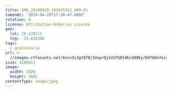 ```yaml
---
title: IMG_20190429_193645311_HDR-01
takenAt: '2019-04-29T17:36:47.000Z'
rotation: 0
license: Attribution-NoDerivs License
geo:
  lat: 28.139711
  lng: -15.436306
tags:
  - grancanaria
url: >-
  //images.ctfassets.net/bncv3c2gt878/2UsprQjVzU7GE54Ecdd9Ey/697b8e7eca0722dcd54aacdb9f6ed849/img_20190429_193645311_hdr-01_40936553853_o
size: 1286613
image:
  width: 2026
  height: 3602
contentType: image/jpeg
---
```


